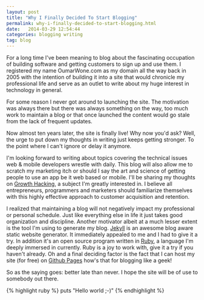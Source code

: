 ```yaml
---
layout: post
title: "Why I Finally Decided To Start Blogging"
permalink: why-i-finally-decided-to-start-blogging.html
date:   2014-03-29 12:54:44
categories: blogging writing
tag: blog
---
```



For a long time I've been meaning to blog about the fascinating occupation of building software and getting customers to sign up and use them. I registered my name OumarWone.com as my domain all the way back in 2005 with the intention of building it into a site that would chronicle my professional life and serve as an outlet to write about my huge interest in technology in general. 

For some reason I never got around to launching the site. The motivation was always there but there was always something on the way, too much work to maintain a blog or that once launched the content would go stale from the lack of frequent updates. 

Now almost ten years later, the site is finally live! Why now you'd ask? Well, the urge to put down my thoughts in writing just keeps getting stronger. To the point where I can't ignore or delay it anymore. 

I'm looking forward to writing about topics covering the technical issues web & mobile developers wrestle with daily. This blog will also allow me to scratch my marketing itch or should I say the art and science of getting people to use an app be it web based or mobile. I'll be sharing my thoughts on [Growth Hacking], a subject I'm greatly interested in. I believe all entrepreneurs, programmers and marketers should familiarize themselves with this highly effective approach to customer acquisition and retention.

I realized that maintaining a blog will not negatively impact my professional or personal schedule. Just like everything else in life it just takes good organization and discipline.
Another motivator albeit at a much lesser extent is the tool I'm using to generate my blog. [Jekyll] is an awesome blog aware static website generator. It immediately appealed to me and I had to give it a try. In addition it's an open source program written in [Ruby], a language I'm deeply immersed in currently. Ruby is a joy to work with, give it a try if you haven't already. Oh and a final deciding factor is the fact that I can host my site (for free) on [Github Pages] how's that for blogging like a geek!

So as the saying goes: better late than never. I hope the site will be of use to somebody out there.

{% highlight ruby %}
puts "Hello world ;-)"
{% endhighlight %}


[jekyll-gh]: https://github.com/mojombo/jekyll
[jekyll]:    http://jekyllrb.com
[ruby]: https://www.ruby-lang.org/en/
[Growth Hacking]: http://en.wikipedia.org/wiki/Growth_hacking
[Github Pages]: http://pages.github.com/